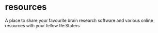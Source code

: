# resources
A place to share your favourite brain research software and various online resources with your fellow Re:Staters
